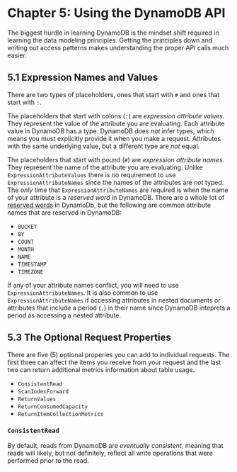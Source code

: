 # Chapter 5: Using the DynamoDB API
The biggest hurdle in learning DynamoDB is the mindset shift required in learning the data modeling principles. Getting the principles down and writing out access patterns makes understanding the proper API calls much easier.

## 5.1 Expression Names and Values
There are two types of placeholders, ones that start with `#` and ones that start with `:`.

The placeholders that start with colons (`:`) are *expression attribute values*. They represent the value of the attribute you are evaluating. Each attribute value in DynamoDB has a type. DynamoDB does *not* infer types, which means you must explicitly provide it when you make a request. Attributes with the same underlying value, but a different type are *not* equal.

The placeholders that start with pound (`#`) are *expression attribute names*. They represent the name of the attribute you are evaluating. Unlike `ExpressionAttributeValues` there is no requirement to use `ExpressionAttributeNames` since the names of the attributes are *not* typed. The *only* time that `ExpressionAttributeNames` are required is when the name of your attribute is a *reserved word* in DynamoDB. There are a whole lot of [reserved words](https://docs.aws.amazon.com/amazondynamodb/latest/developerguide/ReservedWords.html) in DynamoDb, but the following are common attribute names that are reserved in DynamoDB:

* `BUCKET`
* `BY`
* `COUNT`
* `MONTH`
* `NAME`
* `TIMESTAMP`
* `TIMEZONE`

If any of your attribute names conflict, you will need to use `ExpressionAttributeNames`. It is also common to use `ExpressionAttributeNames` if accessing attributes in nested documents or attributes that include a period (`.`) in their name since DynamoDB inteprets a period as accessing a nested attribute.

## 5.3 The Optional Request Properties
There are five (5) optional properies you can add to individual requests. The first three can affect the items you receive from your request and the last two can return additional metrics information about table usage.

* `ConsistentRead`
* `ScanIndexForward`
* `ReturnValues`
* `ReturnConsumedCapacity`
* `ReturnItemCollectionMetrics`

### `ConsistentRead`
By default, reads from DynamoDB are *eventually consistent*, meaning that reads will likely, but not definitely, reflect all write operations that were performed prior to the read.
